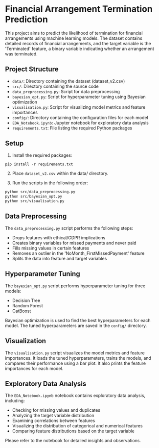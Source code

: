 # Financial Arrangement Termination Prediction

This project aims to predict the likelihood of termination for financial arrangements using machine learning models. The dataset contains detailed records of financial arrangements, and the target variable is the 'Terminated' feature, a binary variable indicating whether an arrangement was terminated.

## Project Structure

- `data/`: Directory containing the dataset (dataset_v2.csv)
- `src/`: Directory containing the source code
 - `data_preprocessing.py`: Script for data preprocessing
 - `bayesian_opt.py`: Script for hyperparameter tuning using Bayesian optimization
 - `visualisation.py`: Script for visualizing model metrics and feature importances
- `config/`: Directory containing the configuration files for each model
- `EDA_Notebook.ipynb`: Jupyter notebook for exploratory data analysis
- `requirements.txt`: File listing the required Python packages

## Setup

1. Install the required packages:

```python
pip install -r requirements.txt
```
2. Place `dataset_v2.csv` within the data/ directory. 

3. Run the scripts in the following order:

```python
python src/data_preprocessing.py
python src/bayesian_opt.py
python src/visualisation.py
```

## Data Preprocessing

The `data_preprocessing.py` script performs the following steps:
- Drops features with ethical/GDPR implications
- Creates binary variables for missed payments and never paid
- Fills missing values in certain features
- Removes an outlier in the 'NoMonth_FirstMissedPayment' feature
- Splits the data into feature and target variables

## Hyperparameter Tuning

The `bayesian_opt.py` script performs hyperparameter tuning for three models:
- Decision Tree
- Random Forest
- CatBoost

Bayesian optimization is used to find the best hyperparameters for each model. The tuned hyperparameters are saved in the `config/` directory.

## Visualization

The `visualisation.py` script visualizes the model metrics and feature importances. It loads the tuned hyperparameters, trains the models, and compares their performance using a bar plot. It also prints the feature importances for each model.

## Exploratory Data Analysis

The `EDA_Notebook.ipynb` notebook contains exploratory data analysis, including:
- Checking for missing values and duplicates
- Analyzing the target variable distribution
- Examining correlations between features
- Visualizing the distribution of categorical and numerical features
- Comparing feature distributions based on the target variable

Please refer to the notebook for detailed insights and observations.
